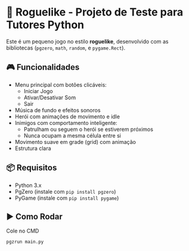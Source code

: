 # 🧱 Roguelike - Projeto de Teste para Tutores Python

Este é um pequeno jogo no estilo **roguelike**, desenvolvido com as bibliotecas (`pgzero`, `math`, `random`, e `pygame.Rect`).

## 🎮 Funcionalidades

- Menu principal com botões clicáveis:
  - Iniciar Jogo
  - Ativar/Desativar Som
  - Sair
- Música de fundo e efeitos sonoros
- Herói com animações de movimento e idle
- Inimigos com comportamento inteligente:
  - Patrulham ou seguem o herói se estiverem próximos
  - Nunca ocupam a mesma célula entre si
- Movimento suave em grade (grid) com animação
- Estrutura clara

## 📦 Requisitos

- Python 3.x
- PgZero (instale com `pip install pgzero`)
- PyGame (instale com `pip install pygame`)

## ▶️ Como Rodar
Cole no CMD
```bash
pgzrun main.py
